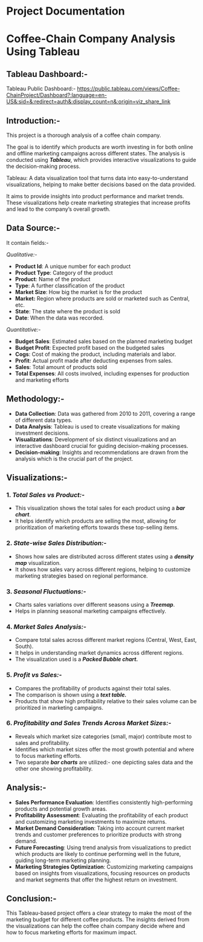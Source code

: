 # Project Documentation

# Coffee-Chain Company Analysis Using Tableau

## Tableau Dashboard:-

Tableau Public Dashboard:- https://public.tableau.com/views/Coffee-ChainProject/Dashboard?:language=en-US&:sid=&:redirect=auth&:display_count=n&:origin=viz_share_link

## Introduction:-

This project is a thorough analysis of a coffee chain company. 

The goal is to identify which products are worth investing in for both online and offline marketing campaigns across different states. The analysis is conducted using ***Tableau***, which provides interactive visualizations to guide the decision-making process.

Tableau: A data visualization tool that turns data into easy-to-understand visualizations, helping to make better decisions based on the data provided.

It aims to provide insights into product performance and market trends. These visualizations help create marketing strategies that increase profits and lead to the company’s overall growth.

## Data Source:-

It contain fields:-

*Qualitative:-*

- **Product Id**: A unique number for each product
- **Product Type**: Category of the product
- **Product**: Name of the product
- **Type**: A further classification of the product
- **Market Size**: How big the market is for the product
- **Market:** Region where products are sold or marketed such as Central, etc.
- **State**: The state where the product is sold
- **Date**: When the data was recorded.

*Quantitative:-*

- **Budget Sales**: Estimated sales based on the planned marketing budget
- **Budget Profit**: Expected profit based on the budgeted sales
- **Cogs**: Cost of making the product, including materials and labor.
- **Profit**: Actual profit made after deducting expenses from sales.
- **Sales**: Total amount of products sold
- **Total Expenses**: All costs involved, including expenses for production and marketing efforts

## Methodology:-

- **Data Collection**: Data was gathered from 2010 to 2011, covering a range of different data types.
- **Data Analysis**: Tableau is used to create visualizations for making investment decisions.
- **Visualizations**:  Development of six distinct visualizations and an interactive dashboard crucial for guiding decision-making processes.
- **Decision-making**: Insights and recommendations are drawn from the analysis which is the crucial part of the project.

## Visualizations:-

### 1. *Total Sales vs Product:-*

- This visualization shows the total sales for each product using a ***bar chart***.
- It helps identify which products are selling the most, allowing for prioritization of marketing efforts towards these top-selling items.

### 2. *State-wise Sales Distribution:-*

- Shows how sales are distributed across different states using a ***density map*** visualization.
- It shows how sales vary across different regions, helping to customize marketing strategies based on regional performance.

### 3. *Seasonal Fluctuations:-*

- Charts sales variations over different seasons using a ***Treemap***.
- Helps in planning seasonal marketing campaigns effectively.

### 4. *Market Sales Analysis:-*

- Compare total sales across different market regions (Central, West, East, South).
- It helps in understanding market dynamics across different regions.
- The visualization used is a ***Packed Bubble chart.***

### 5. *Profit vs Sales:-*

- Compares the profitability of products against their total sales.
- The comparison is shown using a ***text table.***
- Products that show high profitability relative to their sales volume can be prioritized in marketing campaigns.

### 6. *Profitability and Sales Trends Across Market Sizes:-*

- Reveals which market size categories (small, major) contribute most to sales and profitability.
- Identifies which market sizes offer the most growth potential and where to focus marketing efforts.
- Two separate ***bar charts*** are utilized:- one depicting sales data and the other one showing profitability.

## Analysis:-

- **Sales Performance Evaluation**: Identifies consistently high-performing products and potential growth areas.
- **Profitability Assessment**: Evaluating the profitability of each product and customizing marketing investments to maximize returns.
- **Market Demand Consideration**: Taking into account current market trends and customer preferences to prioritize products with strong demand.
- **Future Forecasting**: Using trend analysis from visualizations to predict which products are likely to continue performing well in the future, guiding long-term marketing planning.
- **Marketing Strategies Optimization**: Customizing marketing campaigns based on insights from visualizations, focusing resources on products and market segments that offer the highest return on investment.

## Conclusion:-

This Tableau-based project offers a clear strategy to make the most of the marketing budget for different coffee products. The insights derived from the visualizations can help the coffee chain company decide where and how to focus marketing efforts for maximum impact.
